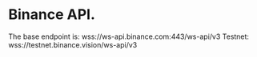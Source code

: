 # Binance API.
The base endpoint is: wss://ws-api.binance.com:443/ws-api/v3
Testnet: wss://testnet.binance.vision/ws-api/v3
